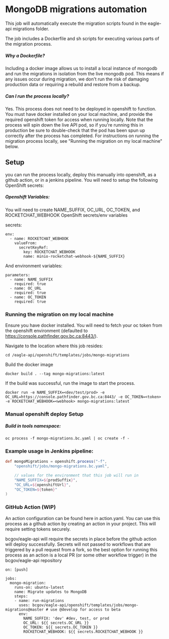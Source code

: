 # MongoDB migrations automation

This job will automatically execute the migration scripts found in the eagle-api migrations folder.

The job includes a Dockerfile and sh scripts for executing various parts of the migration process.

##### Why a Dockerfile?
Including a docker image allows us to install a local instance of mongodb and run the migrations in isolation from the live mongodb pod. This means if any issues occur during migration, we don't run the risk of damaging production data or requiring a rebuild and restore from a backup.

##### Can I run the process locally?
Yes. This process does not need to be deployed in openshift to function. You must have docker installed on your local machine, and provide the required openshift token for access when running locally. Note that the process will spin down the live API pod, so if you're running this in production be sure to double-check that the pod has been spun up correctly after the process has completed. For instructions on running the migration process locally, see "Running the migration on my local machine" below.

## Setup

you can run the process locally, deploy this manually into openshift, as a github action, or in a jenkins pipeline. You will need to setup the following OpenShift secrets:

##### Openshift Variables:

You will need to create NAME_SUFFIX, OC_URL, OC_TOKEN, and ROCKETCHAT_WEBHOOK OpenShift secrets/env variables

secrets:
```
env:
  - name: ROCKETCHAT_WEBHOOK
    valueFrom:
      secretKeyRef:
        key: ROCKETCHAT_WEBHOOK
        name: minio-rocketchat-webhook-${NAME_SUFFIX}
```
And environment variables:
```
parameters:
  - name: NAME_SUFFIX
    required: true
  - name: OC_URL
    required: true
  - name: OC_TOKEN
    required: true
```
### Running the migration on my local machine

Ensure you have docker installed. You will need to fetch your oc token from the openshift environment (defaulted to https://console.pathfinder.gov.bc.ca:8443/).

Navigate to the location where this job resides:
```
cd /eagle-api/openshift/templates/jobs/mongo-migrations
```
Build the docker image
```
docker build . --tag mongo-migrations:latest
```
If the build was successful, run the image to start the process.
```
docker run -e NAME_SUFFIX=<dev/test/prod> -e OC_URL=https://console.pathfinder.gov.bc.ca:8443/ -e OC_TOKEN=<token> -e ROCKETCHAT_WEBHOOK=<webhook> mongo-migrations:latest
```
### Manual openshift deploy Setup

##### Build in tools namespace:
```
oc process -f mongo-migrations.bc.yaml | oc create -f -
```

### Example usage in Jenkins pipeline:

```groovy
def mongoMigrations = openshift.process("-f",
    "openshift/jobs/mongo-migrations.bc.yaml",

    // values for the environment that this job will run in
    "NAME_SUFFIX=${prodSuffix}",
    "OC_URL=${openshiftUrl}",
    "OC_TOKEN=${token}"
)
```

### GitHub Action (WIP)

An action configuration can be found here in action.yaml. You can use this process as a github action by creating an action in your project. This will require setting tokens securely.

bcgov/eagle-api will require the secrets in place before the github action will deploy successfully. Secrets will not passed to workflows that are triggered by a pull request from a fork, so the best option for running this process as an action is a local PR (or some other workflow trigger) in the bcgov/eagle-api repository

```
on: [push]

jobs:
  mongo-migration:
    runs-on: ubuntu-latest
    name: Migrate updates to MongoDB
    steps:
    - name: run-migrations
      uses: bcgov/eagle-api/openshift/templates/jobs/mongo-migrations@master # use @develop for access to beta
      env:
        NAME_SUFFIX: 'dev' #dev, test, or prod
        OC_URL: ${{ secrets.OC_URL }}
        OC_TOKEN: ${{ secrets.OC_TOKEN }}
        ROCKETCHAT_WEBHOOK: ${{ secrets.ROCKETCHAT_WEBHOOK }}
```